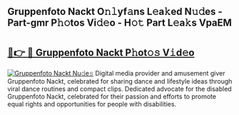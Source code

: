 ## Gruppenfoto Nackt O𝚗𝚕yf𝚊ns L𝚎a𝚔ed N𝚞𝚍es - Part-gmr P𝚑𝚘tos Vi𝚍𝚎o - H𝚘𝚝 Part L𝚎a𝚔s VpaEM

# <h2><a href="http://kff5rld.oniu.top/?m=Gruppenfoto+Nackt">🔗👉 🔴 Gruppenfoto Nackt P𝚑ot𝚘𝚜 V𝚒d𝚎o</a></h2>

[![Gruppenfoto Nackt Nu𝚍e𝚜](https://i.imgur.com/0qMVB7G.gif)](http://kff5rld.oniu.top/?m=Gruppenfoto+Nackt)
Digital media provider and amusement giver Gruppenfoto Nackt, celebrated for sharing dance and lifestyle ideas through viral dance routines and compact clips. Dedicated advocate for the disabled Gruppenfoto Nackt, celebrated for their passion and efforts to promote equal rights and opportunities for people with disabilities.  
